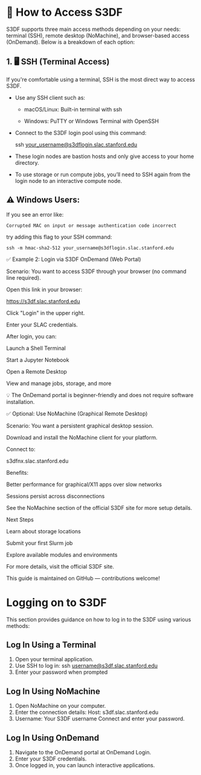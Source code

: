 
# 🔑 How to Access S3DF

S3DF supports three main access methods depending on your needs: terminal (SSH), remote desktop (NoMachine), and browser-based access (OnDemand). Below is a breakdown of each option:


## 1. 🖥️ SSH (Terminal Access)

If you're comfortable using a terminal, SSH is the most direct way to access S3DF.

- Use any SSH client such as:

  - macOS/Linux: Built-in terminal with ssh

  - Windows: PuTTY or Windows Terminal with OpenSSH

- Connect to the S3DF login pool using this command:

    ssh your_username@s3dflogin.slac.stanford.edu

- These login nodes are bastion hosts and only give access to your home directory.

- To use storage or run compute jobs, you’ll need to SSH again from the login node to an interactive compute node.

## ⚠️ Windows Users:
If you see an error like:

    Corrupted MAC on input or message authentication code incorrect
    
try adding this flag to your SSH command:

    ssh -m hmac-sha2-512 your_username@s3dflogin.slac.stanford.edu

✅ Example 2: Login via S3DF OnDemand (Web Portal)

Scenario: You want to access S3DF through your browser (no command line required).

Open this link in your browser:

https://s3df.slac.stanford.edu

Click "Login" in the upper right.

Enter your SLAC credentials.

After login, you can:

Launch a Shell Terminal

Start a Jupyter Notebook

Open a Remote Desktop

View and manage jobs, storage, and more

💡 The OnDemand portal is beginner-friendly and does not require software installation.

✅ Optional: Use NoMachine (Graphical Remote Desktop)

Scenario: You want a persistent graphical desktop session.

Download and install the NoMachine client for your platform.

Connect to:

s3dfnx.slac.stanford.edu

Benefits:

Better performance for graphical/X11 apps over slow networks

Sessions persist across disconnections

See the NoMachine section of the official S3DF site for more setup details.

Next Steps

Learn about storage locations

Submit your first Slurm job

Explore available modules and environments

For more details, visit the official S3DF site.

This guide is maintained on GitHub — contributions welcome!


# Logging on to S3DF

This section provides guidance on how to log in to the S3DF using various methods:

## Log In Using a Terminal
1. Open your terminal application.
2. Use SSH to log in:
   ssh username@s3df.slac.stanford.edu
3. Enter your password when prompted
 
## Log In Using NoMachine
1. Open NoMachine on your computer.
2. Enter the connection details:
   Host: s3df.slac.stanford.edu
3. Username: Your S3DF username
Connect and enter your password.

## Log In Using OnDemand
1. Navigate to the OnDemand portal at OnDemand Login.
2. Enter your S3DF credentials.
3. Once logged in, you can launch interactive applications.
